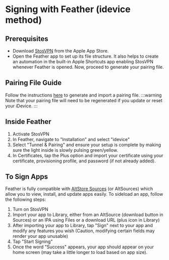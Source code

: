 # Signing with Feather (idevice method)
## Prerequisites
- Download [StosVPN](https://apps.apple.com/us/app/stosvpn/id6744003051) from the Apple App Store.
- Open the Feather app to set up its file structure. It also helps to create an automation in the built-in Apple Shortcuts app enabling StosVPN whenever Feather is opened. Now, proceed to generate your pairing file.
## Pairing File Guide
Follow the instructions [here](/guide/guides/pairing-file) to generate and import a pairing file.
:::warning
Note that your pairing file will need to be regenerated if you update or reset your iDevice.
:::
## Inside Feather
1. Activate StosVPN
2. In Feather, navigate to "Installation" and select "idevice"
3. Select "Tunnel & Pairing" and ensure your setup is complete by making sure the light inside is slowly pulsing green/yellow.
4. In Certificates, tap the Plus option and import your certificate using your certificate, provisioning profile, and password (if not already added).
## To Sign Apps
Feather is fully compatible with [AltStore Sources](https://faq.altstore.io/developers/make-a-source) (or AltSources) which allow you to view, install, and update apps easily.
To sideload an app, follow the following steps:
1. Turn on StosVPN
2. Import your app to Library, either from an AltSource (download button in Sources) or an IPA using Files or a download URL (plus icon in Library)
3. After importing your app to Library, tap "Sign" next to your app and modify any features you wish (Caution, modifying certain fields may render your app unusable)
4. Tap "Start Signing"
5. Once the word "Success" appears, your app should appear on your home screen (may take a little longer to load based on app size).
